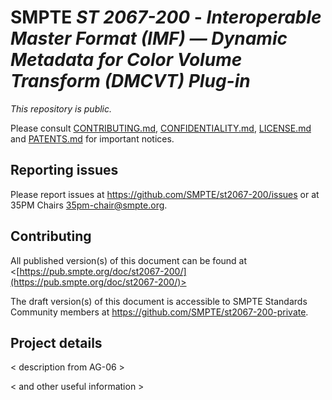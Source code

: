 # SMPTE _ST 2067-200_ - _Interoperable Master Format (IMF) — Dynamic Metadata for Color Volume Transform (DMCVT) Plug-in_

_This repository is public._ 

Please consult [CONTRIBUTING.md](./CONTRIBUTING.md), [CONFIDENTIALITY.md](./CONFIDENTIALITY.md), [LICENSE.md](./LICENSE.md) and [PATENTS.md](./PATENTS.md) for important notices.

## Reporting issues

Please report issues at <https://github.com/SMPTE/st2067-200/issues> or at 35PM Chairs <35pm-chair@smpte.org>.

## Contributing

All published version(s) of this document can be found at <[https://pub.smpte.org/doc/st2067-200/](https://pub.smpte.org/doc/st2067-200/)>

The draft version(s) of this document is accessible to SMPTE Standards Community members at <https://github.com/SMPTE/st2067-200-private>.

## Project details

< description from AG-06 >

< and other useful information >
